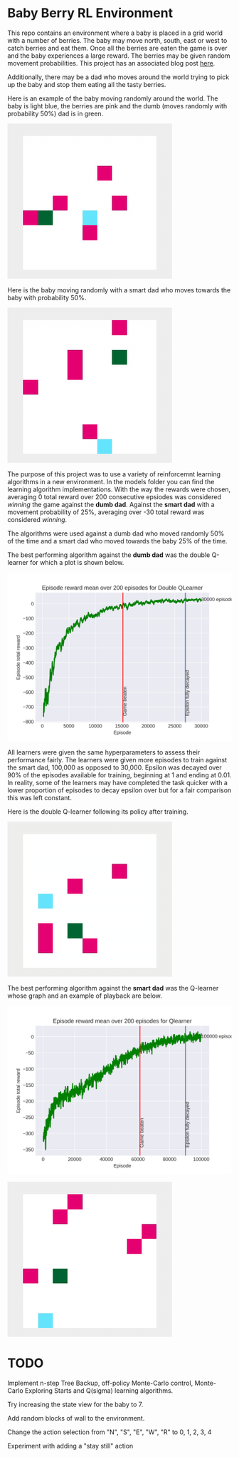 # Baby Berry RL Environment

This repo contains an environment where a baby is placed in a grid world with a number of berries. The baby may move north, south, east or west to catch berries and eat them. Once all the berries are eaten the game is over and the baby experiences a large reward. The berries may be given random movement probabilities. This project has an associated blog post [here](https://sjhatfield.github.io/RL-Baby-Berry-Environment/).

Additionally, there may be a dad who moves around the world trying to pick up the baby and stop them eating all the tasty berries.

Here is an example of the baby moving randomly around the world. The baby is light blue, the berries are pink and the dumb (moves randomly with probability 50%) dad is in green.

![Baby moving randomly against dumb dad](https://github.com/sjhatfield/babyberry/blob/main/images/random-dumb.gif)

Here is the baby moving randomly with a smart dad who moves towards the baby with probability 50%.

![Baby moving randomly against smart dad](https://github.com/sjhatfield/babyberry/blob/main/images/random-smart.gif)

The purpose of this project was to use a variety of reinforcemnt learning algorithms in a new environment. In the models folder you can find the learning algorithm implementations. With the way the rewards were chosen, averaging 0 total reward over 200 consecutive epsiodes was considered *winning* the game against the **dumb dad**. Against the **smart dad** with a movement probability of 25%, averaging over -30 total reward was considered *winning*.

The algorithms were used against a dumb dad who moved randomly 50% of the time and a smart dad who moved towards the baby 25% of the time.

The best performing algorithm against the **dumb dad** was the double Q-learner for which a plot is shown below.

![Plot of average total reward over previous 200 episodes](https://github.com/sjhatfield/babyberry/blob/main/images/dumb_dad/double_Qlearner/episode_rewards.png?raw=true)

All learners were given the same hyperparameters to assess their performance fairly. The learners were given more episodes to train against the smart dad, 100,000 as opposed to 30,000. Epsilon was decayed over 90% of the episodes available for training, beginning at 1 and ending at 0.01. In reality, some of the learners may have completed the task quicker with a lower proportion of episodes to decay epsilon over but for a fair comparison this was left constant.

Here is the double Q-learner following its policy after training.

![Double Q-learner against dumb dad](https://github.com/sjhatfield/babyberry/blob/main/videos/double-Qlearner-dumb.gif)

The best performing algorithm against the **smart dad** was the Q-learner whose graph and an example of playback are below.

![Plot of average total reward over previous 200 episodes](https://github.com/sjhatfield/babyberry/blob/main/images/smart_dad/Qlearner/episode_rewards.png?raw=true)

![name-of-you-image](https://github.com/sjhatfield/babyberry/blob/main/videos/Qlearner-smart.gif)

# TODO

Implement n-step Tree Backup, off-policy Monte-Carlo control, Monte-Carlo Exploring Starts and Q(sigma) learning algorithms.

Try increasing the state view for the baby to 7.

Add random blocks of wall to the environment.

Change the action selection from "N", "S", "E", "W", "R" to 0, 1, 2, 3, 4

Experiment with adding a "stay still" action
